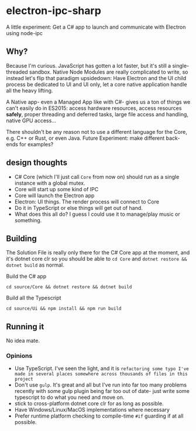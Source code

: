 # electron-ipc-sharp
A little experiment: Get a C# app to launch and communicate with Electron using node-ipc

## Why?
Because I'm curious.  JavaScript has gotten a lot faster, but it's still a single-threaded sandbox.  Native Node Modules are really complicated to write, so instead let's flip that paradigm upsidedown: Have Electron and the UI child process be dedicated to UI and UI only, let a core native application handle all the heavy lifting.

A Native app- even a Managed App like with C#- gives us a ton of things we can't easily do in ES2015: access hardware resources, access resources **safely**, proper threading and deferred tasks, large file access and handling, native GPU access...

There shouldn't be any reason not to use a different language for the Core, e.g. C++ or Rust, or even Java.  Future Experiment: make different back-ends for examples?

## design thoughts
- C# Core (which I'll just call `Core` from now on) should run as a single instance with a global mutex.
- Core will start up some kind of IPC
- Core will launch the Electron app
- Electron: UI things.  The render process will connect to Core
- Do it in TypeScript or else things will get out of hand.
- What does this all do?  I guess I could use it to manage/play music or something.

## Building
The Solution File is really only there for the C# Core app at the moment, and it's dotnet core clr so you should be able to `cd Core` and `dotnet restore && dotnet build` as normal.

Build the C# app
```
cd source/Core && dotnet restore && dotnet build
```
Build all the Typescript
```
cd source/Ui && npm install && npm run build
```

## Running it
No idea mate.

### Opinions
- Use TypeScript.  I've seen the light, and it is `refactoring some typo I've made in several places somewhere across thousands of files in this project`
- Don't use `gulp`.  It's great and all but I've run into far too many problems recently with some gulp plugin being far too out of date- just write some typescript to do what you need and move on.
- stick to cross-platform dotnet core clr for as long as possible.  
 - Have Windows/Linux/MacOS implementations where necessary
 - Prefer runtime platform checking to compile-time `#if` guarding if at all possible.
